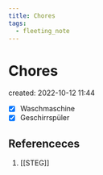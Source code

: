 ```yaml
---
title: Chores
tags:
  - fleeting_note
---
```


# Chores
created: 2022-10-12 11:44

- [x] Waschmaschine
- [x] Geschirrspüler

## Referenceces
1. [[STEG]]